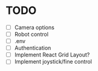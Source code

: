# TODO
* [ ] Camera options
* [ ] Robot control
* [ ] .env
* [ ] Authentication
* [ ] Implement React Grid Layout?
* [ ] Implement joystick/fine control